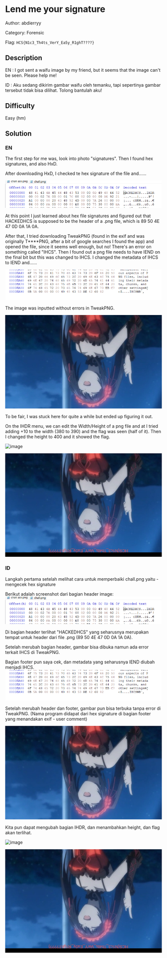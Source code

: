 # Lend me your signature

Author: abdierryy

Category: Forensic

Flag: `HCS{N1c3_Th4ts_VerY_Ea5y_R1ghT????}`

## Description
EN : I got sent a waifu image by my friend, but it seems that the image can't be seen. Please help me!

ID : Aku sedang dikirim gambar waifu oleh temanku, tapi sepertinya gambar tersebut tidak bisa dilihat. Tolong bantulah aku!

## Difficulty
Easy (hm)

## Solution

### EN
The first step for me was, look into photo "signatures". Then I found hex signatures, and also HxD.

After downloading HxD, I checked te hex signature of the file and......

![header](images/image_2023-09-03_224603200.png)

At this point I just learned about hex file signatures and figured out that HACKEDHCS is supposed to be the header of a .png file, which is 89 50 4E 47 0D 0A 1A 0A.

After that, I tried downloading TweakPNG (found in the exif and was originally T****PNG, after a bit of google searches I found the app) and opened the file, since it seems well enough, but no! There's an error on something called "IHCS". Then I found out a png file needs to have IEND on the final bit but this was changed to IHCS. I changed the metadata of IHCS to IEND and......

![footer](images/image_2023-09-03_224617667.png)

The image was inputted without errors in TweakPNG.

![newimage](images/waifuimage.png)

To be fair, I was stuck here for quite a while but ended up figuring it out.

On the IHDR menu, we can edit the Width/Height of a png file and at I tried adding +10 to the width (380 to 390) and the flag was seen (half of it). Then I changed the height to 400 and it showed the flag.

![image](https://github.com/Etern1tyDark/hcs-ctf-23/assets/76277790/6913de64-0e65-4d43-981b-66ad7b18a2f2)

![finalimage](chall.png)



### ID
Langkah pertama setelah melihat cara untuk memperbaiki chall.png yaitu - mengecek hex signature

Berikut adalah screenshot dari bagian header image:
![header](images/image_2023-09-03_224603200.png)

Di bagian header terlihat "HACKEDHCS" yang seharusnya merupakan tempat untuk header dari file .png (89 50 4E 47 0D 0A 1A 0A).

Setelah merubah bagian header, gambar bisa dibuka namun ada error terkait IHCS di TweakPNG.

Bagian footer pun saya cek, dan metadata yang seharusnya IEND diubah menjadi IHCS.
![footer](images/image_2023-09-03_224617667.png)

Setelah merubah header dan footer, gambar pun bisa terbuka tanpa error di TweakPNG. (Nama program didapat dari hex signature di bagian footer yang menandakan exif - user comment)

![newimage](images/waifuimage.png)

Kita pun dapat mengubah bagian IHDR, dan menambahkan height, dan flag akan terlihat.

![image](https://github.com/Etern1tyDark/hcs-ctf-23/assets/76277790/6913de64-0e65-4d43-981b-66ad7b18a2f2)

![finalimage](chall.png)
